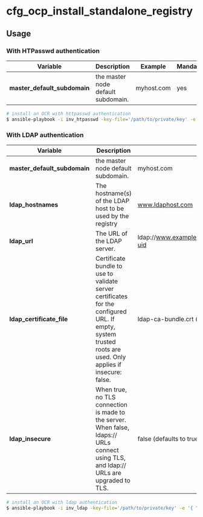 # cfg_ocp_install_standalone_registry

## Usage

### With HTPasswd authentication


| Variable  | Description  | Example | Mandatory |
|---|---|---|---|
|**master_default_subdomain**| the master node default subdomain. | myhost.com | yes |

```bash
# install an OCR with httpasswd authentication
$ ansible-playbook -i inv_htpasswd -key-file='/path/to/private/key' -e '{ "master_default_subdomain":"localhost" }'
```

### With LDAP authentication


| Variable  | Description  | Example | Mandatory |
|---|---|---|---|
|**master_default_subdomain**| the master node default subdomain. | myhost.com | yes |
| **ldap_hostnames** | The hostname(s) of the LDAP host to be used by the registry | www.ldaphost.com | yes |
| **ldap_url** | The URL of the LDAP server. |  ldap://www.example.com/ou=users,dc=acme,dc=com?uid | yes |
| **ldap_certificate_file** | Certificate bundle to use to validate server certificates for the configured URL. If empty, system trusted roots are used. Only applies if insecure: false. | ldap-ca-bundle.crt (defaults to an empty string)| no |
| **ldap_insecure** | When true, no TLS connection is made to the server. When false, ldaps:// URLs connect using TLS, and ldap:// URLs are upgraded to TLS. | false (defaults to true) | no |

```bash
# install an OCR with ldap authentication
$ ansible-playbook -i inv_ldap -key-file='/path/to/private/key' -e '{ "master_default_subdomain":"localhost", "ldap_certificate_file":"", "ldap_insecure":"no", "ldap_url":"ldap://www.example.com/ou=users,dc=acme,dc=com?uid" }'
```
